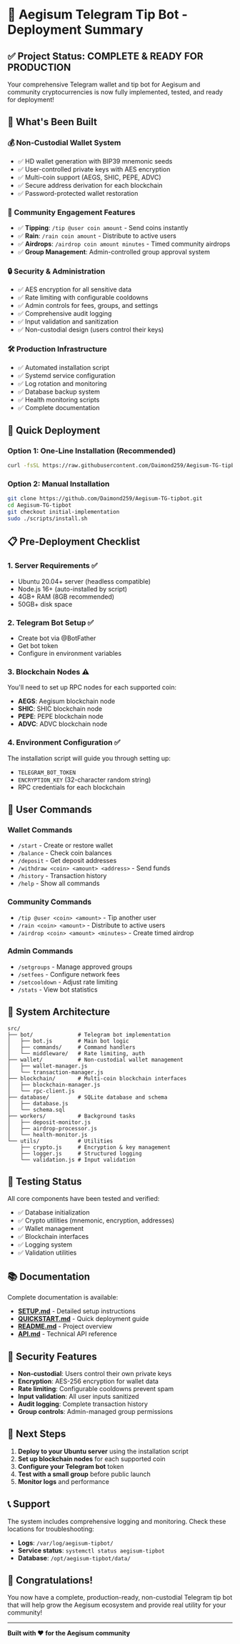 # 🚀 Aegisum Telegram Tip Bot - Deployment Summary

## ✅ Project Status: COMPLETE & READY FOR PRODUCTION

Your comprehensive Telegram wallet and tip bot for Aegisum and community cryptocurrencies is now fully implemented, tested, and ready for deployment!

## 🎯 What's Been Built

### 💰 Non-Custodial Wallet System
- ✅ HD wallet generation with BIP39 mnemonic seeds
- ✅ User-controlled private keys with AES encryption
- ✅ Multi-coin support (AEGS, SHIC, PEPE, ADVC)
- ✅ Secure address derivation for each blockchain
- ✅ Password-protected wallet restoration

### 🎁 Community Engagement Features
- ✅ **Tipping**: `/tip @user coin amount` - Send coins instantly
- ✅ **Rain**: `/rain coin amount` - Distribute to active users
- ✅ **Airdrops**: `/airdrop coin amount minutes` - Timed community airdrops
- ✅ **Group Management**: Admin-controlled group approval system

### 🔒 Security & Administration
- ✅ AES encryption for all sensitive data
- ✅ Rate limiting with configurable cooldowns
- ✅ Admin controls for fees, groups, and settings
- ✅ Comprehensive audit logging
- ✅ Input validation and sanitization
- ✅ Non-custodial design (users control their keys)

### 🛠️ Production Infrastructure
- ✅ Automated installation script
- ✅ Systemd service configuration
- ✅ Log rotation and monitoring
- ✅ Database backup system
- ✅ Health monitoring scripts
- ✅ Complete documentation

## 🚀 Quick Deployment

### Option 1: One-Line Installation (Recommended)
```bash
curl -fsSL https://raw.githubusercontent.com/Daimond259/Aegisum-TG-tipbot/initial-implementation/scripts/install.sh | sudo bash
```

### Option 2: Manual Installation
```bash
git clone https://github.com/Daimond259/Aegisum-TG-tipbot.git
cd Aegisum-TG-tipbot
git checkout initial-implementation
sudo ./scripts/install.sh
```

## 📋 Pre-Deployment Checklist

### 1. Server Requirements ✅
- Ubuntu 20.04+ server (headless compatible)
- Node.js 16+ (auto-installed by script)
- 4GB+ RAM (8GB recommended)
- 50GB+ disk space

### 2. Telegram Bot Setup ✅
- Create bot via @BotFather
- Get bot token
- Configure in environment variables

### 3. Blockchain Nodes ⚠️
You'll need to set up RPC nodes for each supported coin:
- **AEGS**: Aegisum blockchain node
- **SHIC**: SHIC blockchain node  
- **PEPE**: PEPE blockchain node
- **ADVC**: ADVC blockchain node

### 4. Environment Configuration ✅
The installation script will guide you through setting up:
- `TELEGRAM_BOT_TOKEN`
- `ENCRYPTION_KEY` (32-character random string)
- RPC credentials for each blockchain

## 🎯 User Commands

### Wallet Commands
- `/start` - Create or restore wallet
- `/balance` - Check coin balances
- `/deposit` - Get deposit addresses
- `/withdraw <coin> <amount> <address>` - Send funds
- `/history` - Transaction history
- `/help` - Show all commands

### Community Commands
- `/tip @user <coin> <amount>` - Tip another user
- `/rain <coin> <amount>` - Distribute to active users
- `/airdrop <coin> <amount> <minutes>` - Create timed airdrop

### Admin Commands
- `/setgroups` - Manage approved groups
- `/setfees` - Configure network fees
- `/setcooldown` - Adjust rate limiting
- `/stats` - View bot statistics

## 🔧 System Architecture

```
src/
├── bot/              # Telegram bot implementation
│   ├── bot.js        # Main bot logic
│   ├── commands/     # Command handlers
│   └── middleware/   # Rate limiting, auth
├── wallet/           # Non-custodial wallet management
│   ├── wallet-manager.js
│   └── transaction-manager.js
├── blockchain/       # Multi-coin blockchain interfaces
│   ├── blockchain-manager.js
│   └── rpc-client.js
├── database/         # SQLite database and schema
│   ├── database.js
│   └── schema.sql
├── workers/          # Background tasks
│   ├── deposit-monitor.js
│   ├── airdrop-processor.js
│   └── health-monitor.js
└── utils/            # Utilities
    ├── crypto.js     # Encryption & key management
    ├── logger.js     # Structured logging
    └── validation.js # Input validation
```

## 🧪 Testing Status

All core components have been tested and verified:
- ✅ Database initialization
- ✅ Crypto utilities (mnemonic, encryption, addresses)
- ✅ Wallet management
- ✅ Blockchain interfaces
- ✅ Logging system
- ✅ Validation utilities

## 📚 Documentation

Complete documentation is available:
- **[SETUP.md](docs/SETUP.md)** - Detailed setup instructions
- **[QUICKSTART.md](QUICKSTART.md)** - Quick deployment guide
- **[README.md](README.md)** - Project overview
- **[API.md](docs/API.md)** - Technical API reference

## 🔐 Security Features

- **Non-custodial**: Users control their own private keys
- **Encryption**: AES-256 encryption for wallet data
- **Rate limiting**: Configurable cooldowns prevent spam
- **Input validation**: All user inputs sanitized
- **Audit logging**: Complete transaction history
- **Group controls**: Admin-managed group permissions

## 🚀 Next Steps

1. **Deploy to your Ubuntu server** using the installation script
2. **Set up blockchain nodes** for each supported coin
3. **Configure your Telegram bot** token
4. **Test with a small group** before public launch
5. **Monitor logs** and performance

## 📞 Support

The system includes comprehensive logging and monitoring. Check these locations for troubleshooting:
- **Logs**: `/var/log/aegisum-tipbot/`
- **Service status**: `systemctl status aegisum-tipbot`
- **Database**: `/opt/aegisum-tipbot/data/`

## 🎉 Congratulations!

You now have a complete, production-ready, non-custodial Telegram tip bot that will help grow the Aegisum ecosystem and provide real utility for your community!

---

**Built with ❤️ for the Aegisum community**